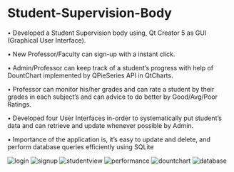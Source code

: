 # Student-Supervision-Body

• Developed a Student Supervision body using, Qt Creator 5 as GUI (Graphical User Interface).

• New Professor/Faculty can sign-up with a instant click.

• Admin/Professor can keep track of a student’s progress with help of DountChart implemented by QPieSeries
API in QtCharts.

• Professor can monitor his/her grades and can rate a student by their grades in each subject’s and can advice to do
better by Good/Avg/Poor Ratings.

• Developed four User Interfaces in-order to systematically put student’s data and can retrieve and update
whenever possible by Admin.

• Importance of the application is, it’s easy to update and delete, and perform database queries efficiently using
SQLite




![login](https://user-images.githubusercontent.com/36049471/153911725-b35d9992-eea0-4d45-9da3-06bf18e5a459.png)
![signup](https://user-images.githubusercontent.com/36049471/153911731-e71d36c4-5173-4660-b2b4-b2cf0d43c0ff.png)
![studentview](https://user-images.githubusercontent.com/36049471/153911735-5e81dac2-c28d-411a-873e-3fd2e81c570e.png)
![performance](https://user-images.githubusercontent.com/36049471/153911738-0a2b1b4f-f421-47cc-be32-64fe92dae2b2.png)
![dountchart](https://user-images.githubusercontent.com/36049471/153911741-c95ac279-ea9e-462c-be78-7f7fe47892e8.png)
![database](https://user-images.githubusercontent.com/36049471/153911749-7546d080-cc8a-47ea-89ef-2f041e594c30.png)

